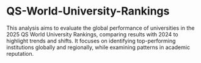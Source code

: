 # QS-World-University-Rankings
This analysis aims to evaluate the global performance of universities in the 2025 QS World University Rankings, comparing results with 2024 to highlight trends and shifts. It focuses on identifying top-performing institutions globally and regionally, while examining patterns in academic reputation.
